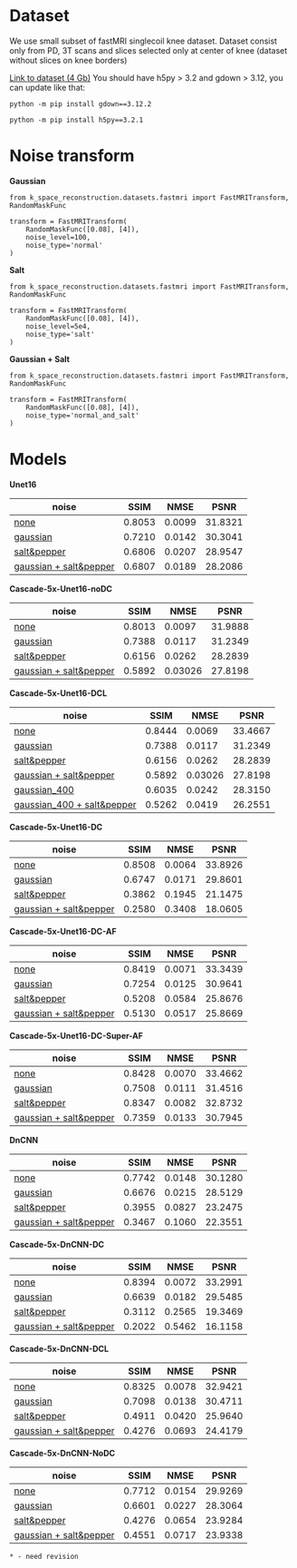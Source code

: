 # **Dataset**

We use small subset of fastMRI singlecoil knee dataset.
Dataset consist only from PD, 3T scans and slices selected only at center of knee (dataset without slices on knee borders)

[Link to dataset (4 Gb)](https://drive.google.com/file/d/1y78Ad6WwQpMGtxfEZlp97A0iV98kAiJN/view?usp=sharing)
You should have h5py > 3.2 and gdown > 3.12, you can update like that:

`python -m pip install gdown==3.12.2`

`python -m pip install h5py==3.2.1`

# **Noise transform**

**Gaussian**
```
from k_space_reconstruction.datasets.fastmri import FastMRITransform, RandomMaskFunc

transform = FastMRITransform(
    RandomMaskFunc([0.08], [4]),
    noise_level=100,
    noise_type='normal'
)
```

**Salt**
```
from k_space_reconstruction.datasets.fastmri import FastMRITransform, RandomMaskFunc

transform = FastMRITransform(
    RandomMaskFunc([0.08], [4]),
    noise_level=5e4,
    noise_type='salt'
)
```

**Gaussian + Salt**
```
from k_space_reconstruction.datasets.fastmri import FastMRITransform, RandomMaskFunc

transform = FastMRITransform(
    RandomMaskFunc([0.08], [4]),
    noise_type='normal_and_salt'
)
```

# **Models**

**Unet16**

| noise       | SSIM   | NMSE   | PSNR    |
|-------------|--------|--------|---------|
| [none](https://drive.google.com/file/d/113DZqjgACZHdRxC3xRERD5hOMZtaRYI_/view?usp=sharing)        | 0.8053 | 0.0099 | 31.8321 |
| [gaussian](https://drive.google.com/file/d/1S9TMhP2g8UOjOpXggO4dPLGq5FLl84S2/view?usp=sharing)    | 0.7210 | 0.0142 | 30.3041 |
| [salt&pepper](https://drive.google.com/file/d/1DhFYzpAnX25jQwMe78l_P17yfvcWdXJx/view?usp=sharing)     | 0.6806 | 0.0207 | 28.9547 |
| [gaussian + salt&pepper](https://drive.google.com/file/d/1puD_V3z87IXsFCqQiiNroeFrI5x1owlI/view?usp=sharing) | 0.6807 | 0.0189 | 28.2086 |

**Cascade-5x-Unet16-noDC**

| noise       | SSIM   | NMSE   | PSNR    |
|-------------|--------|--------|---------|
| [none](https://drive.google.com/file/d/1AqLmq6SaPaKAfNlGKEdPvJezkU3Kuevx/view?usp=sharing)        | 0.8013 | 0.0097 | 31.9888 |
| [gaussian](https://drive.google.com/file/d/13dvvJA4K00mr9xXhxpT82vhuvjxnjIF1/view?usp=sharing) | 0.7388 | 0.0117 | 31.2349 |
| [salt&pepper](https://drive.google.com/file/d/13HttRoGv_Oh7lpB0qp7HLI8ZL4rDqqoR/view?usp=sharing) | 0.6156 | 0.0262 | 28.2839 |
| [gaussian + salt&pepper](https://drive.google.com/file/d/1472YeD5lQcbB8fbn5cGP3lXgGB3Maldt/view?usp=sharing)  | 0.5892 | 0.03026 | 27.8198|

**Cascade-5x-Unet16-DCL**

| noise       | SSIM   | NMSE   | PSNR    |
|-------------|--------|--------|---------|
| [none](https://drive.google.com/file/d/1qTMPzKjURdse352d0bKWPQuh5f2Y53-V/view?usp=sharing)        | 0.8444 | 0.0069 | 33.4667 |
| [gaussian](https://drive.google.com/file/d/13dvvJA4K00mr9xXhxpT82vhuvjxnjIF1/view?usp=sharing) | 0.7388 | 0.0117 | 31.2349 |
| [salt&pepper](https://drive.google.com/file/d/13HttRoGv_Oh7lpB0qp7HLI8ZL4rDqqoR/view?usp=sharing) | 0.6156 | 0.0262 | 28.2839 |
| [gaussian + salt&pepper](https://drive.google.com/file/d/1472YeD5lQcbB8fbn5cGP3lXgGB3Maldt/view?usp=sharing)  | 0.5892 | 0.03026 | 27.8198|
| [gaussian_400](https://drive.google.com/file/d/16LiGoQwz0HdtJ2x084Xrld6lqQIMxqxc/view?usp=sharing)    | 0.6035 | 0.0242 | 28.3150 |
| [gaussian_400 + salt&pepper](https://drive.google.com/file/d/1BLTuQywe0lJI6cLfU_35iOEQ131Nzv60/view?usp=sharing)     | 0.5262 | 0.0419 | 26.2551 |

**Cascade-5x-Unet16-DC**

| noise       | SSIM   | NMSE   | PSNR    |
|-------------|--------|--------|---------|
| [none](https://drive.google.com/file/d/13FaJ5itN6OkYoxY_qGy4eyZFwI0YnuL5/view?usp=sharing) | 0.8508 | 0.0064 | 33.8926 |
| [gaussian](https://drive.google.com/file/d/13oQoujDBUKqoMfVRb-vV0eSsiv5gFGQP/view?usp=sharing) | 0.6747 | 0.0171 | 29.8601|
| [salt&pepper](https://drive.google.com/file/d/1D8kk67tjO2lbBPv6xprYTJLqsHi1BlyA/view?usp=sharing)  | 0.3862 | 0.1945 | 21.1475|
| [gaussian + salt&pepper](https://drive.google.com/file/d/14w64gbtbXxab3ad8kMY-tkR8CoEp26ZL/view?usp=sharing) | 0.2580 | 0.3408 | 18.0605|

**Cascade-5x-Unet16-DC-AF**

| noise       | SSIM   | NMSE   | PSNR    |
|-------------|--------|--------|---------|
| [none](https://drive.google.com/file/d/1OWx0XrJ_fjyaiy9JHJfEUtUkSuFL9CgU/view?usp=sharing)                      | 0.8419 | 0.0071 | 33.3439 |
| [gaussian](https://drive.google.com/file/d/1FaGhK7IjxPGUhxgkK_9Zo6xH9AbR8cG1/view?usp=sharing)                  | 0.7254 | 0.0125 | 30.9641 |
| [salt&pepper](https://drive.google.com/file/d/1FaGhK7IjxPGUhxgkK_9Zo6xH9AbR8cG1/view?usp=sharing)               | 0.5208 | 0.0584 | 25.8676 |
| [gaussian + salt&pepper](https://drive.google.com/file/d/1W7cB_OFJz4TkeEP_l07CCiCRf6HKs_Du/view?usp=sharing)    | 0.5130 | 0.0517 | 25.8669 |

**Cascade-5x-Unet16-DC-Super-AF**

| noise       | SSIM   | NMSE   | PSNR    |
|-------------|--------|--------|---------|
| [none](https://drive.google.com/file/d/12Cit-99AY04anWJ-6mFYqih6XoZ9CcyG/view?usp=sharing)                      | 0.8428 | 0.0070 | 33.4662 |
| [gaussian](https://drive.google.com/file/d/1s2vEEkYFaZrS1yRmOQyuDa_J82s6schm/view?usp=sharing)                  | 0.7508 | 0.0111 | 31.4516 |
| [salt&pepper](https://drive.google.com/file/d/1LDYte3YX8U2krChCMO9F4QtUiUhO6d2z/view?usp=sharing)               | 0.8347 | 0.0082 | 32.8732 |
| [gaussian + salt&pepper](https://drive.google.com/file/d/12ZJL3v_GF7GHRMk6AH5Vye2J0XZMkPki/view?usp=sharing)    | 0.7359 | 0.0133 | 30.7945 |

**DnCNN**

| noise       | SSIM   | NMSE   | PSNR    |
|-------------|--------|--------|---------|
| [none](https://drive.google.com/file/d/1vjjsO20eXZ-BwsgHVk23L7NPmATr_COx/view?usp=sharing)        | 0.7742 | 0.0148 | 30.1280 |
| [gaussian](https://drive.google.com/file/d/16h0qD7d5cCVnzkKOCJlttBCdbz2oCTuP/view?usp=sharing)    | 0.6676      | 0.0215      | 28.5129       |
| [salt&pepper](https://drive.google.com/file/d/1paKZwqWPqoRmc3crRtiJ7TQNmQ5F7GqO/view?usp=sharing)     | 0.3955      | 0.0827      | 23.2475       |
| [gaussian + salt&pepper](https://drive.google.com/file/d/1fsARjj3pvoCNbshdPC14OWEqcilkCZf9/view?usp=sharing) | 0.3467      | 0.1060      | 22.3551       |

**Cascade-5x-DnCNN-DC**

| noise       | SSIM   | NMSE   | PSNR    |
|-------------|--------|--------|---------|
| [none](https://drive.google.com/file/d/1sW2ZOBf26UkViBRBpUDesHPxlILUaoiS/view?usp=sharing)        | 0.8394 | 0.0072 | 33.2991 |
| [gaussian](https://drive.google.com/file/d/1df7xelNU7QNY9tuqoMjUeePCdpZbW0S1/view?usp=sharing)    | 0.6639      | 0.0182      | 29.5485       |
| [salt&pepper](https://drive.google.com/file/d/1BYWryHtXWSkRlP1l-frp6z_hRJU-DQjY/view?usp=sharing)     | 0.3112      | 0.2565      | 19.3469       |
| [gaussian + salt&pepper](https://drive.google.com/file/d/1HRlUVJXR-ps6Cz-t355ODa0FNbqxYxNy/view?usp=sharing) | 0.2022      | 0.5462      | 16.1158       |

**Cascade-5x-DnCNN-DCL**

| noise       | SSIM   | NMSE   | PSNR    |
|-------------|--------|--------|---------|
| [none](https://drive.google.com/file/d/1P0cOfqj4CeqtGTZyj0gg_zUi0gEdokTo/view?usp=sharing)        | 0.8325 | 0.0078 | 32.9421 |
| [gaussian](https://drive.google.com/file/d/1bkfvY6573ZWt752kFiy4NhD6P_B0sUgX/view?usp=sharing)    | 0.7098      | 0.0138      | 30.4711       |
| [salt&pepper](https://drive.google.com/file/d/1jzMuxcEW2tOgrQ8U8VBVR8nOe8GCUJtq/view?usp=sharing)     | 0.4911      | 0.0420      | 25.9640       |
| [gaussian + salt&pepper](https://drive.google.com/file/d/1TuPPuht1OwfwJ_9xuikWOjHAY_xt9R8y/view?usp=sharing) | 0.4276      | 0.0693      | 24.4179       |


**Cascade-5x-DnCNN-NoDC**

| noise       | SSIM   | NMSE   | PSNR    |
|-------------|--------|--------|---------|
| [none](https://drive.google.com/file/d/1iUbaZcwKAAW7IE26070Yj4v6WJc5fEKr/view?usp=sharing)        | 0.7712 | 0.0154 | 29.9269 |
| [gaussian](https://drive.google.com/file/d/1_le3Kd2jMBFXkuTC2AGUfiwtqyQJiqTU/view?usp=sharing)    | 0.6601      | 0.0227      | 28.3064       |
| [salt&pepper](https://drive.google.com/file/d/1MZM0I9Njqq6embB8x4bHEZ27Y2ikpXPO/view?usp=sharing)     | 0.4276      | 0.0654      | 23.9284       |
| [gaussian + salt&pepper](https://drive.google.com/file/d/1MBrILGhitdZQzmDk0gbES7HvaEnb7baL/view?usp=sharing) | 0.4551      | 0.0717      | 23.9338       |

    * - need revision
